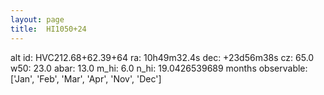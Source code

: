 ```yaml
---
layout: page
title:  HI1050+24
--- 
```

alt id: HVC212.68+62.39+64
ra: 10h49m32.4s
dec: +23d56m38s
cz: 65.0
w50: 23.0
abar: 13.0
m_hi: 6.0
n_hi: 19.0426539689
months observable: ['Jan', 'Feb', 'Mar', 'Apr', 'Nov', 'Dec']
